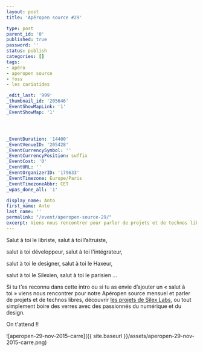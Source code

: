 ```yaml
---
layout: post
title: 'Apéropen source #29'

type: post
parent_id: '0'
published: true
password: ''
status: publish
categories: []
tags:
- apéro
- aperopen source
- foss
- les cariatides

_edit_last: '999'
_thumbnail_id: '205646'
_EventShowMapLink: '1'
_EventShowMap: '1'




_EventDuration: '14400'
_EventVenueID: '205428'
_EventCurrencySymbol: ''
_EventCurrencyPosition: suffix
_EventCost: '0'
_EventURL: ''
_EventOrganizerID: '179633'
_EventTimezone: Europe/Paris
_EventTimezoneAbbr: CET
_wpas_done_all: '1'

display_name: Anto
first_name: Anto
last_name: ''
permalink: "/event/aperopen-source-29/"
excerpt: Viens nous rencontrer pour parler de projets et de technos libres, découvrir les projets de Silex Labs, ou tout simplement boire des verres avec des passionnés du numérique et du design.
---
```


Salut à toi le libriste, salut à toi l’altruiste,

salut à toi développeur, salut à toi l'intégrateur,

salut à toi le designer, salut à toi le Haxeur,

salut à toi le Silexien, salut à toi le parisien …

Si tu t’es reconnu dans cette intro ou si tu as envie d’ajouter un « salut à toi » viens nous rencontrer pour notre Apéropen source mensuel et parler de projets et de technos libres, découvrir [les projets de Silex Labs](https://www.silexlabs.org/le-tour-du-web-en-50-ateliers-2/), ou tout simplement boire des verres avec des passionnés du numérique et du design.

On t'attend !!

![aperopen-29-nov-2015-carre]({{ site.baseurl }}/assets/aperopen-29-nov-2015-carre.png)